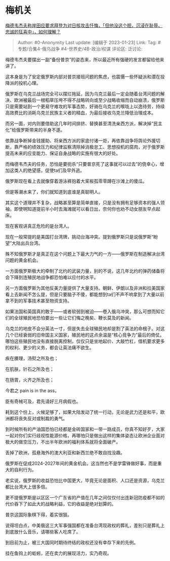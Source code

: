# 梅机关
[梅德韦杰夫称岸田应要求拜登为对日核攻击忏悔，「但他没这个胆，沉浸在耻辱、忠诚的狂喜中」，如何理解？](https://www.zhihu.com/question/578690659/answer/2856324646)

> Author: #0-Anonymity
> Last update: [编辑于 2023-01-23]
> Link:
> Tag: #专题/合集4-俄乌战争 #4-世界史/4B-政治/权谋
> 评论区:
> 泛讨论:

梅德韦杰夫要摆出一副“备份普京”的姿态来，所以最近所有强硬的发言都留给他来讲了。

这本身是为了安定俄罗斯内部对普京接班问题的焦虑，也震慑一些怀疑派和潜在投降派的投机心理。

俄罗斯在乌克兰战场完全可以摆烂拖延，因为乌克兰最后一定会随着台湾问题的解决、欧洲被最后一根稻草压垮不得不战略转向或至少战略收缩而自动崩溃，俄罗斯只是需要站到一个更易守难攻的军事态势，好骑在乌克兰的喉咙上以逸待劳，持续高效费比的消耗乌克兰民族主义者的精血，为最后接收乌克兰降低治理成本。

而另一面，对内则要借助这几年时间排挤、替换甚至清洗亲西方派，解决掉“民主化”给俄罗斯带来的半身不遂。

依靠战争断掉金钱援助、将亲西方派的家底付诸一炬，再依靠战争将舆论外援切断，靠严格的绩效压力和纪律监察清除掉消极怠工、思想投机的腐肉，对于俄罗斯提高未来的应变能力、保证自身战略的实施有很大的好处。

而梅德韦杰夫的任务，恐怕是要扼杀“只要普京死了这事就可以过去”的侥幸心，增加这类人的绝望感，促使ta们及早外逃。

俄罗斯现在看上去就像穿着游泳裤抱着大桨板孤零零蹲在沙滩上的傻瓜。

但是等潮水来了，你们就知道到底谁是真聪明人。

其实这个道理并不复杂，战略甚至算是简单直接，只是没有拥有足够资本的强人领袖，即使明知道提前半小时去海滩就可以看日出，奈何你也劝不动女朋友早点起床。

现在客观讲真正危险的是台湾人。

现在一般常提的是美国打台湾牌，挑动台海冲突。提到俄罗斯只是说俄罗斯“盼望”大陆出兵台湾。

殊不知俄罗斯才是真正在这个问题上下最大力气的一方——俄罗斯在制造解决台湾问题的黄金机会。

一方面俄罗斯极大的牵制了北约的武装力量，别的不说，这几年北约的弹药储备将会下降到连殖民地战争都恐怕难以应付的水平。

另一方面俄罗斯为其他反美力量提供了大量支持。朝鲜、伊朗以及非洲和拉美国家看上去新闻不怎么提，但是只要脑子不傻，都能想到ta们不声不响拿到了大量以前拿不到的军事技术甚至物资支持。

如果法国和英国真的敢于——或者软弱到被迫——卷入俄乌冲突，那么可想而知它们的全球殖民地恐怕要出一些让它们悔之晚矣、鞭长莫及的新闻。

乌克兰的地皮不会分英法一寸，但是失去全球殖民地却是割了英法的命根子。对这几个已经衰弱的旧帝国主义国家，殖民地的这点余温是“核心竞争力”最后的倚仗。哪怕这些殖民地没有直接脱离控制，仅仅只是坐地起价、大敲竹杠，借机要求更多的权利、更少的义务，都会让英法痛不欲生。

疾在腠理，汤熨之所及也；

在肌肤，针石之所及也；

在肠胃，火齐之所及也；

今君之 pain is in the ass，

臣有奇械可及，君先请好三月病假也。

耗到这个份上，火候足够了，如果大陆发动了统一行动，无论是武力还是和平，欧洲都将丧失反对或制裁的勇气。

到时候所有的产油国恐怕已经都是金砖国家和一带一路成员，你真不知好歹，大家一起对你们实行歧视性能源价格，再哪怕只是做出这样的集体姿态让欧洲企业面对极大的做空压力，不出半年欧洲的福利体系就将全面破产。

丢掉了欧洲，孤悬海外的澳大利亚和新西兰绝不敢自找没趣。

俄罗斯在促成2024-2027年间的黄金机会。这当然也不是学雷锋做好事，而是重大的自利行为。

老实说，俄罗斯的收益恐怕比中国更大，毕竟无论是面积、人口还是资源，乌克兰都比台湾大上很多倍。

更不提俄罗斯是以区区一个广东省的产值在几年之间仅仅付出连新冠防疫都不如的代价吞下了如此大的战略利益，它的收益是绝对划算的。

普京这国际象棋下得，着实很狠。

说得坦白点，中美俄这三大军事强国都在准备台湾现政权的葬礼，差别只是葬礼上到底放什么音乐，请哪些客人吃席了。

到目前为止，被三大国同时期待终结的政权还没有幸存下来的先例。

挂在鱼钩上的蚯蚓，还在卖力的展现活力，实乃奇观。
